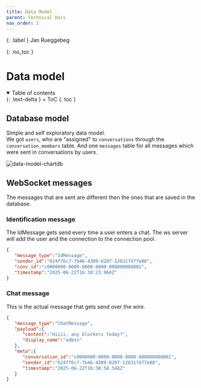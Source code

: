```yaml
---
title: Data Model
parent: Technical Docs
nav_order: 2
---
```


{: .label }
Jan Rueggebeg

{: .no_toc }
# Data model

<details open markdown="block">
{: .text-delta }
<summary>Table of contents</summary>
+ ToC
{: toc }
</details>

## Database model
Simple and self exploratory data model. \
We got `users`, who are "assigned" to `conversations` through the `conversation_members` table. And one `messages` table for all messages which were sent in conversations by users.

![data-model-chartdb](https://github.com/user-attachments/assets/82ca4feb-b3b0-4020-a0c6-3eb092886693)

## WebSocket messages
The messages that are sent are different then the ones that are saved in the database.

### Identification message
The IdMessage gets send every time a user enters a chat. The ws server will add the user and the connection to the connection pool.
```json
{
   "message_type":"IdMessage",
   "sender_id":"624f76c7-7b46-4309-8207-126317477e88",
   "conv_id":"c0000000-0000-0000-0000-00000000d001",
   "timestamp":"2025-06-22T16:38:23.964Z"
}
```

### Chat message
This is the actual message that gets send over the wire.
```json
{
   "message_type":"ChatMessage",
   "payload":{
      "content":"Hiiii, any blockers today?",
      "display_name":"admin"
   },
   "meta":{
      "conversation_id":"c0000000-0000-0000-0000-00000000d001",
      "sender_id":"624f76c7-7b46-4309-8207-126317477e88",
      "timestamp":"2025-06-22T16:38:58.548Z"
   }
}
```

